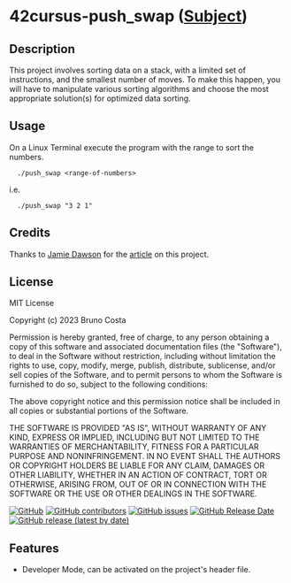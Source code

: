 # 42cursus-push_swap ([Subject](/.github/en.subject.pdf))

## Description
This project involves sorting data on a stack, with a limited set of instructions, and the smallest number of moves. To make this happen, you will have to manipulate various sorting algorithms and choose the most appropriate solution(s) for optimized data sorting.

## Usage

On a Linux Terminal execute the program with the range to sort the numbers.

```unix
  ./push_swap <range-of-numbers>
```
 i.e.

```unix
  ./push_swap "3 2 1"
```
 
## Credits

Thanks to [Jamie Dawson](https://github.com/JamieDawson) for the [article](https://medium.com/@jamierobertdawson/push-swap-the-least-amount-of-moves-with-two-stacks-d1e76a71789a) on this project.

## License

MIT License

Copyright (c) 2023 Bruno Costa

Permission is hereby granted, free of charge, to any person obtaining a copy
of this software and associated documentation files (the "Software"), to deal
in the Software without restriction, including without limitation the rights
to use, copy, modify, merge, publish, distribute, sublicense, and/or sell
copies of the Software, and to permit persons to whom the Software is
furnished to do so, subject to the following conditions:

The above copyright notice and this permission notice shall be included in all
copies or substantial portions of the Software.

THE SOFTWARE IS PROVIDED "AS IS", WITHOUT WARRANTY OF ANY KIND, EXPRESS OR
IMPLIED, INCLUDING BUT NOT LIMITED TO THE WARRANTIES OF MERCHANTABILITY,
FITNESS FOR A PARTICULAR PURPOSE AND NONINFRINGEMENT. IN NO EVENT SHALL THE
AUTHORS OR COPYRIGHT HOLDERS BE LIABLE FOR ANY CLAIM, DAMAGES OR OTHER
LIABILITY, WHETHER IN AN ACTION OF CONTRACT, TORT OR OTHERWISE, ARISING FROM,
OUT OF OR IN CONNECTION WITH THE SOFTWARE OR THE USE OR OTHER DEALINGS IN THE
SOFTWARE.

[![GitHub](https://img.shields.io/github/license/BrunoCostaGH/42cursus-push_swap?style=for-the-badge)](https://github.com/BrunoCostaGH/42cursus-push_swap/blob/master/LICENSE.md)
[![GitHub contributors](https://img.shields.io/github/contributors/BrunoCostaGH/42cursus-push_swap?style=for-the-badge)](https://github.com/BrunoCostaGH/42cursus-push_swap)
[![GitHub issues](https://img.shields.io/github/issues/BrunoCostaGH/42cursus-push_swap?style=for-the-badge)](https://github.com/BrunoCostaGH/42cursus-push_swap/issues)
[![GitHub Release Date](https://img.shields.io/github/release-date/BrunoCostaGH/42cursus-push_swap?style=for-the-badge)](https://github.com/BrunoCostaGH/42cursus-push_swap/releases/latest)
[![GitHub release (latest by date)](https://img.shields.io/github/v/release/BrunoCostaGH/42cursus-push_swap?style=for-the-badge)](https://github.com/BrunoCostaGH/42cursus-push_swap/releases/latest)

## Features

- Developer Mode, can be activated on the project's header file.
